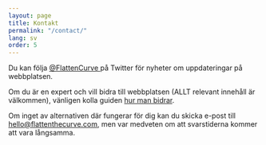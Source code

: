 ```yaml
---
layout: page
title: Kontakt
permalink: "/contact/"
lang: sv
order: 5
---
```

Du kan följa <a href="https://www.twitter.com/flattencurve"> @FlattenCurve </a> på Twitter för nyheter om uppdateringar på webbplatsen. 

Om du är en expert och vill bidra till webbplatsen (ALLT relevant innehåll är välkommen), vänligen kolla guiden [hur man bidrar](https://github.com/flattenthecurve/guide/blob/master/CONTRIBUTING.md#how-to-contribute). 

Om inget av alternativen där fungerar för dig kan du skicka e-post till [hello@flattenthecurve.com](mailto:hello@flattenthecurve.com), men var medveten om att svarstiderna kommer att vara långsamma.
